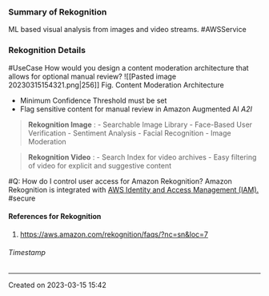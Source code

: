 ### Summary of Rekognition
ML based visual analysis from images and video streams. #AWSService 
### Rekognition Details

#UseCase 
How would you design a content moderation architecture that allows for optional manual review?
![[Pasted image 20230315154321.png|256]]
Fig. Content Moderation Architecture
- Minimum Confidence Threshold must be set
- Flag sensitive content for manual review in Amazon Augmented AI *A2I*
 > **Rekognition Image** :
	-   Searchable Image Library
	-   Face-Based User Verification
	-   Sentiment Analysis
	-   Facial Recognition
	-   Image Moderation

> **Rekognition Video** :
	-   Search Index for video archives
	-   Easy filtering of video for explicit and suggestive content

#Q: How do I control user access for Amazon Rekognition?
Amazon Rekognition is integrated with [AWS Identity and Access Management (IAM).](https://aws.amazon.com/iam) #secure 
#### References for Rekognition
1.  https://aws.amazon.com/rekognition/faqs/?nc=sn&loc=7
###### Timestamp
---
Created on 2023-03-15 15:42